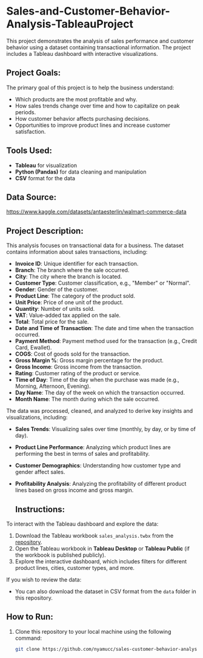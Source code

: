 # Sales-and-Customer-Behavior-Analysis-TableauProject
This project demonstrates the analysis of sales performance and customer behavior using a dataset containing transactional information. The project includes a Tableau dashboard with interactive visualizations.

## Project Goals:
The primary goal of this project is to help the business understand:
- Which products are the most profitable and why.
- How sales trends change over time and how to capitalize on peak periods.
- How customer behavior affects purchasing decisions.
- Opportunities to improve product lines and increase customer satisfaction.

## Tools Used:
- **Tableau** for visualization
- **Python (Pandas)** for data cleaning and manipulation
- **CSV** format for the data
## Data Source:
https://www.kaggle.com/datasets/antaesterlin/walmart-commerce-data

## Project Description:
This analysis focuses on transactional data for a business. The dataset contains information about sales transactions, including:

- **Invoice ID**: Unique identifier for each transaction.
- **Branch**: The branch where the sale occurred.
- **City**: The city where the branch is located.
- **Customer Type**: Customer classification, e.g., "Member" or "Normal".
- **Gender**: Gender of the customer.
- **Product Line**: The category of the product sold.
- **Unit Price**: Price of one unit of the product.
- **Quantity**: Number of units sold.
- **VAT**: Value-added tax applied on the sale.
- **Total**: Total price for the sale.
- **Date and Time of Transaction**: The date and time when the transaction occurred.
- **Payment Method**: Payment method used for the transaction (e.g., Credit Card, Ewallet).
- **COGS**: Cost of goods sold for the transaction.
- **Gross Margin %**: Gross margin percentage for the product.
- **Gross Income**: Gross income from the transaction.
- **Rating**: Customer rating of the product or service.
- **Time of Day**: Time of the day when the purchase was made (e.g., Morning, Afternoon, Evening).
- **Day Name**: The day of the week on which the transaction occurred.
- **Month Name**: The month during which the sale occurred.

The data was processed, cleaned, and analyzed to derive key insights and visualizations, including:
- **Sales Trends**: Visualizing sales over time (monthly, by day, or by time of day).
- **Product Line Performance**: Analyzing which product lines are performing the best in terms of sales and profitability.
- **Customer Demographics**: Understanding how customer type and gender affect sales.
- **Profitability Analysis**: Analyzing the profitability of different product lines based on gross income and gross margin.

  ## Instructions:
To interact with the Tableau dashboard and explore the data:
1. Download the Tableau workbook `sales_analysis.twbx` from the [repository](https://github.com/nyamucc/sales-customer-behavior-analysis).
2. Open the Tableau workbook in **Tableau Desktop** or **Tableau Public** (if the workbook is published publicly).
3. Explore the interactive dashboard, which includes filters for different product lines, cities, customer types, and more.

If you wish to review the data:
- You can also download the dataset in CSV format from the `data` folder in this repository.

## How to Run:
1. Clone this repository to your local machine using the following command:
   ```bash
   git clone https://github.com/nyamucc/sales-customer-behavior-analysis.git
  
